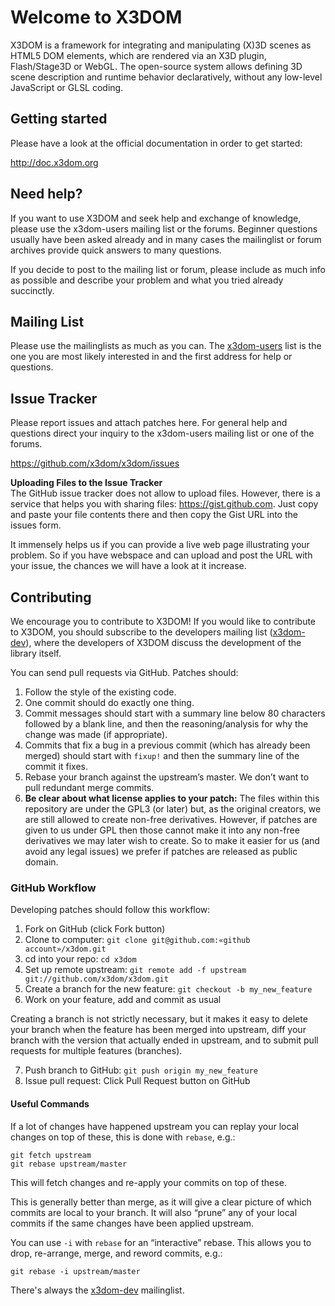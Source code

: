 Welcome to X3DOM 
================
X3DOM is a framework for integrating and manipulating (X)3D scenes as HTML5
DOM elements, which are rendered via an X3D plugin, Flash/Stage3D or WebGL.
The open-source system allows defining 3D scene description and runtime
behavior declaratively, without any low-level JavaScript or GLSL coding.


Getting started
---------------
Please have a look at the official documentation in order to get started:

http://doc.x3dom.org


Need help?
----------
If you want to use X3DOM and seek help and exchange of knowledge, please use
the x3dom-users mailing list or the forums. Beginner questions usually have
been asked already and in many cases the mailinglist or forum archives provide
quick answers to many questions.

If you decide to post to the mailing list or forum, please include as much
info as possible and describe your problem and what you tried already
succinctly.


Mailing List
-------------
Please use the mailinglists as much as you can. The 
[x3dom-users][] list is the one you are most likely interested in 
and the first address for help or questions.


Issue Tracker
-------------
Please report issues and attach patches here. For general help and questions
direct your inquiry to the x3dom-users mailing list or one of the forums.

https://github.com/x3dom/x3dom/issues


**Uploading Files to the Issue Tracker**   
The GitHub issue tracker does not allow to upload files. However, there is a
service that helps you with sharing files: https://gist.github.com. Just copy
and paste your file contents there and then copy the Gist URL into the
issues form.

It immensely helps us if you can provide a live web page illustrating your
problem. So if you have webspace and can upload and post the URL with your
issue, the chances we will have a look at it increase.


Contributing
------------
We encourage you to contribute to X3DOM! If you would like to contribute to
X3DOM, you should subscribe to the developers mailing list ([x3dom-dev][]), 
where the developers of X3DOM discuss the development of the library itself.

You can send pull requests via GitHub. Patches should:

  1. Follow the style of the existing code.
  2. One commit should do exactly one thing.
  3. Commit messages should start with a summary line below 80 characters 
     followed by a blank line, and then the reasoning/analysis for why the 
     change was made (if appropriate).
  4. Commits that fix a bug in a previous commit (which has already been 
     merged) should start with `fixup!` and then the summary line of the 
     commit it fixes.
  5. Rebase your branch against the upstream’s master. We don’t want to pull 
     redundant merge commits.
  6. **Be clear about what license applies to your patch:** The files within 
     this repository are under the GPL3 (or later) but, as the original 
     creators, we are still allowed to create non-free derivatives. However, 
     if patches are given to us under GPL then those cannot make it into any 
     non-free derivatives we may later wish to create. So to make it easier 
     for us (and avoid any legal issues) we prefer if patches are released as 
     public domain.


### GitHub Workflow

Developing patches should follow this workflow:

  1.  Fork on GitHub (click Fork button)
  2.  Clone to computer: `git clone git@github.com:«github account»/x3dom.git`
  3.  cd into your repo: `cd x3dom`
  4.  Set up remote upstream: `git remote add -f upstream git://github.com/x3dom/x3dom.git`
  5.  Create a branch for the new feature: `git checkout -b my_new_feature`
  6.  Work on your feature, add and commit as usual

Creating a branch is not strictly necessary, but it makes it easy to delete 
your branch when the feature has been merged into upstream, diff your branch 
with the version that actually ended in upstream, and to submit pull requests 
for multiple features (branches).

  7.  Push branch to GitHub: `git push origin my_new_feature`
  8.  Issue pull request: Click Pull Request button on GitHub

#### Useful Commands

If a lot of changes have happened upstream you can replay your local changes 
on top of these, this is done with `rebase`, e.g.:

    git fetch upstream
    git rebase upstream/master

This will fetch changes and re-apply your commits on top of these.

This is generally better than merge, as it will give a clear picture of which 
commits are local to your branch. It will also “prune” any of your local 
commits if the same changes have been applied upstream.

You can use `-i` with `rebase` for an “interactive” rebase. This allows you 
to drop, re-arrange, merge, and reword commits, e.g.:

	git rebase -i upstream/master

There's always the [x3dom-dev][] mailinglist.


[x3dom-users]:   https://lists.sourceforge.net/lists/listinfo/x3dom-users
[x3dom-dev]:     https://lists.sourceforge.net/lists/listinfo/x3dom-developers
[GPL 3]:         http://www.gnu.org/copyleft/gpl.html
